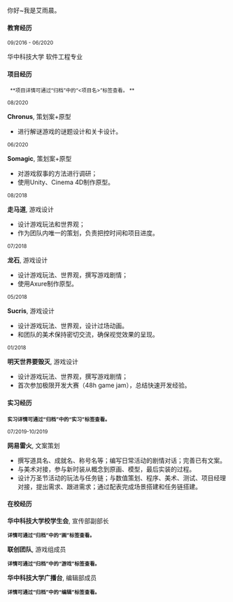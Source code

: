 你好~我是艾雨晨。

#### 教育经历

<small>09/2016 - 06/2020 </small>

华中科技大学              软件工程专业

#### 项目经历

<small>  **项目详情可通过“归档”中的“<项目名>”标签查看。 **  </small>

<small>08/2020</small>

**Chronus**, 策划案+原型

- 进行解谜游戏的谜题设计和关卡设计。

<small> 06/2020</small>

**Somagic**, 策划案+原型

- 对游戏叙事的方法进行调研；
- 使用Unity、Cinema 4D制作原型。

<small> 08/2018</small>

**走马道**, 游戏设计

- 设计游戏玩法和世界观；
- 作为团队内唯一的策划，负责把控时间和项目进度。

<small>07/2018</small>

**龙石**, 游戏设计

- 设计游戏玩法、世界观，撰写游戏剧情；
- 使用Axure制作原型。

<small>05/2018</small>

**Sucris**, 游戏设计

- 设计游戏玩法、世界观，设计过场动画。
- 和团队的美术保持密切交流，确保视觉效果的呈现。

<small> 01/2018</small>

**明天世界要毁灭**, 游戏设计

- 设计游戏玩法、世界观，撰写游戏剧情；
- 首次参加极限开发大赛（48h game jam），总结快速开发经验。

#### 实习经历

<small>**实习详情可通过“归档”中的“实习”标签查看。**</small>

<small> 07/2019-10/2019</small>

**网易雷火**, 文案策划                          

- 撰写道具名、成就名、称号名等；编写日常活动的剧情对话；完善已有文案。
- 与美术对接，参与新时装从概念到原画、模型，最后实装的过程。
- 设计万圣节活动的玩法与任务链；与数值策划、程序、美术、测试、项目经理对接，提出需求、跟进需求；通过配表完成场景搭建和任务链搭建。

#### 在校经历  

**华中科技大学校学生会**, 宣传部副部长

<small>**详情可通过“归档”中的“画”标签查看。**</small>

**联创团队**, 游戏组成员

<small>**详情可通过“归档”中的“游戏”标签查看。**</small>

**华中科技大学广播台**, 编辑部成员

<small>**详情可通过“归档”中的“编辑”标签查看。**</small>

